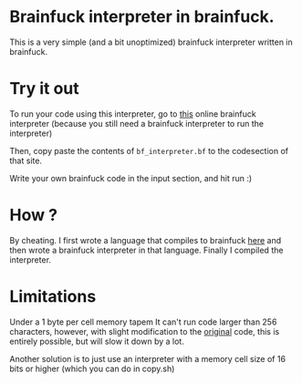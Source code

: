 # Brainfuck interpreter in brainfuck.

This is a very simple (and a bit unoptimized) brainfuck interpreter written
in brainfuck.

# Try it out

To run your code using this interpreter, go to [this](https://copy.sh/brainfuck/) online 
brainfuck interpreter (because you still need a brainfuck interpreter to run the interpreter)

Then, copy paste the contents of `bf_interpreter.bf` to the codesection of that site.

Write your own brainfuck code in the input section, and hit run :) 

# How ? 

By cheating. I first wrote a language that compiles to brainfuck [here](https://github.com/srijan-paul/meep)
and then wrote a brainfuck interpreter in that language. Finally I compiled the interpreter.

# Limitations

Under a 1 byte per cell memory tapem It can't run code larger than 256 characters,
however, with slight modification to the [original](https://github.com/srijan-paul/meep/blob/main/test/bfinterpreter.meep)
code, this is entirely possible, but will slow it down by a lot.

Another solution is to just use an interpreter with a memory cell size of 16 bits or higher (which you can do in copy.sh)
